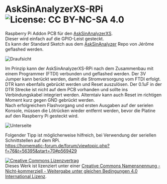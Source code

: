 # AskSinAnalyzerXS-RPi     ![License: CC BY-NC-SA 4.0](https://img.shields.io/badge/License-CC%20BY--NC--SA%204.0-lightgrey.svg)
Raspberry Pi Addon PCB für den [AskSinAnalyzerXS](https://github.com/psi-4ward/AskSinAnalyzerXS).  
Dieser wird einfach auf die GPIO-Leist gesteckt.  
Es kann der Standard Sketch aus dem [AskSinAnalyzer](https://github.com/jp112sdl/AskSinAnalyzer) Repo von Jérôme geflashed werden.  

![Draufsicht](https://raw.githubusercontent.com/der-pw/AskSinAnalyzerXS-RPi/main/img/top.jpg)

Im Prinzip kann der AskSinAnalyzerXS-RPi nach dem Zusammenbau mit einem Programmer (FTDI) verbunden und geflashed werden.
Der 3V Jumper kann berückt werden, damit die Stromversorgung vom FTDI erfolgt. DTR kann ebenfalls gebrückt werden und Reset auszulösen.
Der 0.1uF in der DTR Strecke ist nicht auf dem PCB vorhanden und sollte ins Verbindungskabel integriert werden. Alterntaiv kann auch Reset im richtigen Moment kurz gegen GND gebrückt werden.  
Nach erfolgreichem Flashvorgang und ersten Ausgaben auf der serielen Konsole, müssen die Lötrücken wieder entfernt werden, bevor die Platine auf den Raspberry Pi gesteckt wird.

![Unterseite](https://raw.githubusercontent.com/der-pw/AskSinAnalyzerXS-RPi/main/img/Belegung.jpg)  

Folgender Tipp ist möglicherweise hilfreich, bei Verwendung der seriellen Schnittstellen auf dem RPi.  
https://homematic-forum.de/forum/viewtopic.php?f=76&t=56395&start=70#p569429 

[![Creative Commons Lizenzvertrag](https://i.creativecommons.org/l/by-nc-sa/4.0/88x31.png)](http://creativecommons.org/licenses/by-nc-sa/4.0/)  
Dieses Werk ist lizenziert unter einer [Creative Commons Namensnennung - Nicht-kommerziell - Weitergabe unter gleichen Bedingungen 4.0 International Lizenz](http://creativecommons.org/licenses/by-nc-sa/4.0/).
